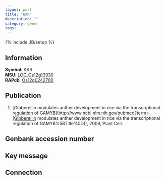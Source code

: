 ```yaml
---
layout: post
title: "KAR"
description: ""
category: genes
tags: 
---
```

{% include JB/setup %}

## Information
__Symbol__: KAR  
__MSU__: [LOC_Os12g13930](http://rice.plantbiology.msu.edu/cgi-bin/ORF_infopage.cgi?orf=LOC_Os12g13930)  
__RAPdb__: [Os12g0242700](http://rapdb.dna.affrc.go.jp/viewer/gbrowse_details/irgsp1?name=Os12g0242700)  

## Publication
1. [Gibberellin modulates anther development in rice via the transcriptional regulation of GAMYB](http://www.ncbi.nlm.nih.gov/pubmed?term=(Gibberellin modulates anther development in rice via the transcriptional regulation of GAMYB%5BTitle%5D)), 2009, Plant Cell.

## Genbank accession number

## Key message

## Connection


